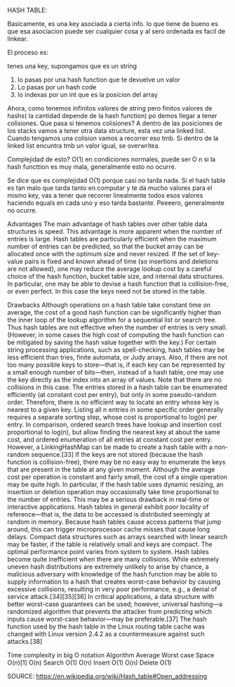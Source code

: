 

HASH TABLE:


Basicamente, es una key asociada a cierta info. lo que tiene de bueno es que esa asociacion puede ser cualquier cosa y al sero ordenada es facil de linkear. 

El proceso es:

tenes una key, supongamos que es un string
1. lo pasas por una hash function que te devuelve un valor
2. Lo pasas por un hash code
3. lo indexas por un int que es la posicion del array

Ahora, como tenemos infinitos valores de string pero finitos valores de hashs( la cantidad depende de la hash function) po demos llegar a tener colisiones. Que pasa si tenemos colisiones? A dentro de las posiciones de los stacks vamos a tener otra data structure, esta vez una linked list. Cuando tengamos una colision vamos a recorrer eso tmb. Si dentro de la linked list encuntra tmb un valor igual, se overwritea.

Complejidad de esto? O(1) en condiciones normales, puede ser O n si la hash functtion es muy mala, generalmente esto no ocurre.

Se dice que es complejidad O(1) porque casi no tarda nada. Si el hash table es tan malo que tarda tanto en computar y te da mucho valores para el mismo key, vas a tener que recorrer linealmente todos esos valores haciendo equals en cada uno y eso tarda bastante. Peeeero, generalmente no ocurre.



Advantages
The main advantage of hash tables over other table data structures is speed. This advantage is more apparent when the number of entries is large. Hash tables are particularly efficient when the maximum number of entries can be predicted, so that the bucket array can be allocated once with the optimum size and never resized.
If the set of key-value pairs is fixed and known ahead of time (so insertions and deletions are not allowed), one may reduce the average lookup cost by a careful choice of the hash function, bucket table size, and internal data structures. In particular, one may be able to devise a hash function that is collision-free, or even perfect. In this case the keys need not be stored in the table.



Drawbacks
Although operations on a hash table take constant time on average, the cost of a good hash function can be significantly higher than the inner loop of the lookup algorithm for a sequential list or search tree. Thus hash tables are not effective when the number of entries is very small. (However, in some cases the high cost of computing the hash function can be mitigated by saving the hash value together with the key.)
For certain string processing applications, such as spell-checking, hash tables may be less efficient than tries, finite automata, or Judy arrays. Also, if there are not too many possible keys to store—that is, if each key can be represented by a small enough number of bits—then, instead of a hash table, one may use the key directly as the index into an array of values. Note that there are no collisions in this case.
The entries stored in a hash table can be enumerated efficiently (at constant cost per entry), but only in some pseudo-random order. Therefore, there is no efficient way to locate an entry whose key is nearest to a given key. Listing all n entries in some specific order generally requires a separate sorting step, whose cost is proportional to log(n) per entry. In comparison, ordered search trees have lookup and insertion cost proportional to log(n), but allow finding the nearest key at about the same cost, and ordered enumeration of all entries at constant cost per entry. However, a LinkingHashMap can be made to create a hash table with a non-random sequence.[33]
If the keys are not stored (because the hash function is collision-free), there may be no easy way to enumerate the keys that are present in the table at any given moment.
Although the average cost per operation is constant and fairly small, the cost of a single operation may be quite high. In particular, if the hash table uses dynamic resizing, an insertion or deletion operation may occasionally take time proportional to the number of entries. This may be a serious drawback in real-time or interactive applications.
Hash tables in general exhibit poor locality of reference—that is, the data to be accessed is distributed seemingly at random in memory. Because hash tables cause access patterns that jump around, this can trigger microprocessor cache misses that cause long delays. Compact data structures such as arrays searched with linear search may be faster, if the table is relatively small and keys are compact. The optimal performance point varies from system to system.
Hash tables become quite inefficient when there are many collisions. While extremely uneven hash distributions are extremely unlikely to arise by chance, a malicious adversary with knowledge of the hash function may be able to supply information to a hash that creates worst-case behavior by causing excessive collisions, resulting in very poor performance, e.g., a denial of service attack.[34][35][36] In critical applications, a data structure with better worst-case guarantees can be used; however, universal hashing—a randomized algorithm that prevents the attacker from predicting which inputs cause worst-case behavior—may be preferable.[37] The hash function used by the hash table in the Linux routing table cache was changed with Linux version 2.4.2 as a countermeasure against such attacks.[38]

Time complexity in big O notation
Algorithm		Average	Worst case
Space		O(n)[1]	O(n)
Search		O(1)	O(n)
Insert		O(1)	O(n)
Delete		O(1)	

SOURCE: https://en.wikipedia.org/wiki/Hash_table#Open_addressing

